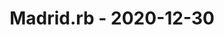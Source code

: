 ---
layout: post
title: Madrid.rb - 2020-12-30
datetime: '2020-12-30T19:30:00+01:00'
name: Madrid.rb
external_url: https://www.madridrb.com/events/terracismo-virtual-646
online_event: false
year_month: 2020-12
---